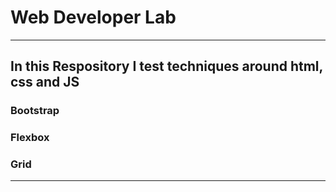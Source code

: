 # Web Developer Lab

---

## In this Respository I test techniques around html, css and JS

### Bootstrap
### Flexbox
### Grid

---


